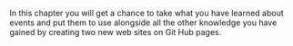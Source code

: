 In this chapter you will get a chance to take what you have learned about events and put them to use alongside all the other knowledge you have gained by creating two new web sites on Git Hub pages.